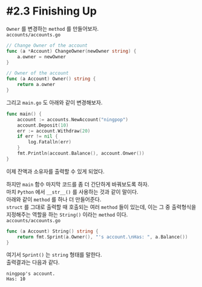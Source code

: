 # #2.3 Finishing Up

`Owner` 를 변경하는 `method` 를 만들어보자.<br/>
`accounts/accounts.go`
``` go
// Change Owner of the account
func (a *Account) ChangeOwner(newOwner string) {
    a.owner = newOwner
}

// Owner of the account
func (a Account) Owner() string {
    return a.owner
}
```

그리고 `main.go` 도 아래와 같이 변경해보자.<br/>
``` go
func main() {
    account := accounts.NewAccount("ningpop")
    account.Deposit(10)
    err := account.Withdraw(20)
    if err != nil {
        log.Fatalln(err)
    }
    fmt.Println(account.Balance(), account.Onwer())
}
```
이제 잔액과 소유자를 출력할 수 있게 되었다.<br/>

하지만 `main` 함수 마지막 코드를 좀 더 간단하게 바꿔보도록 하자.<br/>
마치 `Python` 에서 `__str__()` 를 사용하는 것과 같이 말이다.<br/>
아래와 같이 `method` 를 하나 더 만들어준다.<br/>
`struct` 를 그대로 출력할 때 호출되는 여러 `method` 들이 있는데, 이는 그 중 출력형식을 지정해주는 역할을 하는 `String()` 이라는 `method` 이다.<br/>
`accounts/accounts.go`
``` go
func (a Account) String() string {
    return fmt.Sprint(a.Owner(), "'s account.\nHas: ", a.Balance())
}
```
여기서 `Sprint()` 는 `string` 형태를 말한다.<br/>
출력결과는 다음과 같다.<br/>
```
ningpop's account.
Has: 10
```